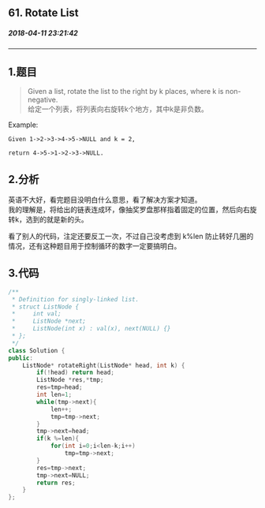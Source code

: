## 61. Rotate List
##### 2018-04-11 23:21:42
***
## 1.题目
>Given a list, rotate the list to the right by k places, where k is non-negative.  
给定一个列表，将列表向右旋转k个地方，其中k是非负数。

Example:
```
Given 1->2->3->4->5->NULL and k = 2,

return 4->5->1->2->3->NULL.
```
## 2.分析
英语不大好，看完题目没明白什么意思，看了解决方案才知道。  
我的理解是，将给出的链表连成环，像抽奖罗盘那样指着固定的位置，然后向右旋转k，选到的就是新的头。   

看了别人的代码，注定还要反工一次，不过自己没考虑到 k%len 防止转好几圈的情况，还有这种题目用于控制循环的数字一定要搞明白。
## 3.代码
```cpp
/**
 * Definition for singly-linked list.
 * struct ListNode {
 *     int val;
 *     ListNode *next;
 *     ListNode(int x) : val(x), next(NULL) {}
 * };
 */
class Solution {
public:
    ListNode* rotateRight(ListNode* head, int k) {
        if(!head) return head;
        ListNode *res,*tmp;
        res=tmp=head;
        int len=1;
        while(tmp->next){
            len++;
            tmp=tmp->next;
        }
        tmp->next=head;
        if(k %=len){
            for(int i=0;i<len-k;i++)
                tmp=tmp->next;
        }
        res=tmp->next;
        tmp->next=NULL;
        return res;
    }
};
```
